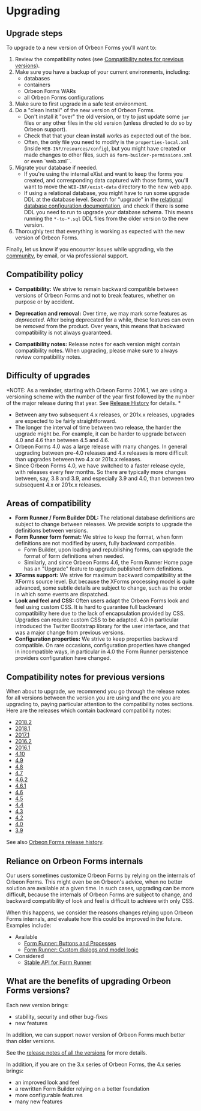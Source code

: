 # Upgrading

## Upgrade steps

To upgrade to a new version of Orbeon Forms you'll want to:

1. Review the compatibility notes (see [Compatibility notes for previous versions](#compatibility-notes-for-previous-versions)).
1. Make sure you have a backup of your current environments, including:
    - databases
    - containers
    - Orbeon Forms WARs
    - all Orbeon Forms configurations
1. Make sure to first upgrade in a safe test environment.
1. Do a "clean Install" of the new version of Orbeon Forms.
    - Don't install it "over" the old version, or try to just update some `jar` files or any other files in the old version (unless directed to do so by Orbeon support). 
    - Check that that your clean install works as expected out of the box.
    - Often, the only file you need to modify is the `properties-local.xml` (inside `WEB-INF/resources/config`), but you might have created or made changes to other files, such as `form-builder-permissions.xml` or even `web.xml``.
1. Migrate your database if needed.
    - If you're using the internal eXist and want to keep the forms you created, and corresponding data captured with those forms, you'll want to move the `WEB-INF/exist-data` directory to the new web app.
    - If using a relational database, you might have to run some upgrade DDL at the database level. Search for "upgrade" in the [relational database configuration documentation](form-runner/persistence/relational-db.md), and check if there is some DDL you need to run to upgrade your database schema. This means running the `*-to-*.sql` DDL files from the older version to the new version.
1. Thoroughly test that everything is working as expected with the new version of Orbeon Forms.

Finally, let us know if you encounter issues while upgrading, via the [community](https://www.orbeon.com/community), by email, or via professional support.

## Compatibility policy

- __Compatibility:__ We strive to remain backward compatible between versions of Orbeon Forms and not to break features, whether on purpose or by accident.

- __Deprecation and removal:__ Over time, we may mark some features as *deprecated*. After being deprecated for a while, these features can even be *removed* from the product. Over years, this means that backward compatibility is not always guaranteed.

- __Compatibility notes:__ Release notes for each version might contain compatibility notes. When upgrading, please make sure to always review compatibility notes.

## Difficulty of upgrades

*NOTE: As a reminder, starting with Orbeon Forms 2016.1, we are using a versioning scheme with the number of the year first followed by the number of the major release during that year. See [Release History](release-history.md) for details. *

- Between any two subsequent 4.x releases, or 201x.x releases, upgrades are expected to be fairly straightforward.
- The longer the interval of time between two release, the harder the upgrade might be. For example, it can be harder to upgrade between 4.0 and 4.6 than between 4.5 and 4.6.
- Orbeon Forms 4.0 was a large release with many changes. In general upgrading between pre-4.0 releases and 4.x releases is more difficult than upgrades between two 4.x or 201x.x releases.
- Since Orbeon Forms 4.0, we have switched to a faster release cycle, with releases every few months. So there are typically more changes between, say, 3.8 and 3.9, and especially 3.9 and 4.0, than between two subsequent 4.x or 201x.x releases.

## Areas of compatibility

- __Form Runner / Form Builder DDL:__ The relational database definitions are subject to change between releases. We provide scripts to upgrade the definitions between versions.
- __Form Runner form format:__ We strive to keep the format, when form definitions are not modified by users, fully backward compatible.
  - Form Builder, upon loading and republishing forms, can upgrade the format of form definitions when needed.
  - Similarly, and since Orbeon Forms 4.6, the Form Runner Home page has an "Upgrade" feature to upgrade published form definitions.
- __XForms support:__ We strive for maximum backward compatibility at the XForms source level. But because the XForms processing model is quite advanced, some subtle details are subject to change, such as the order in which some events are dispatched.
- __Look and feel and CSS:__ Often users adapt the Orbeon Forms look and feel using custom CSS. It is hard to guarantee full backward compatibility here due to the lack of encapsulation provided by CSS. Upgrades can require custom CSS to be adapted. 4.0 in particular introduced the Twitter Bootstrap library for the user interface, and that was a major change from previous versions.
- __Configuration properties:__ We strive to keep properties backward compatible. On rare occasions, configuration properties have changed in incompatible ways, in particular in 4.0 the Form Runner persistence providers configuration have changed.

## Compatibility notes for previous versions

When about to upgrade, we recommend you go through the release notes for all versions between the version you are using and the one you are upgrading to, paying particular attention to the compatibility notes sections. Here are the releases which contain backward compatibility notes:

- [2018.2](https://blog.orbeon.com/2018/12/orbeon-forms-20182.html)
- [2018.1](https://blog.orbeon.com/2018/09/orbeon-forms-20181.html)
- [2017.1](https://blog.orbeon.com/2017/06/orbeon-forms-20171.html)
- [2016.2](https://blog.orbeon.com/2016/08/orbeon-forms-20162.html)
- [2016.1](https://blog.orbeon.com/2016/04/orbeon-forms-20161.html)
- [4.10](https://blog.orbeon.com/2015/08/orbeon-forms-410.html)
- [4.9](https://blog.orbeon.com/2015/05/orbeon-forms-49.html)
- [4.8](https://blog.orbeon.com/2015/01/orbeon-forms-48.html)
- [4.7](https://blog.orbeon.com/2014/09/orbeon-forms-47.html)
- [4.6.2](https://blog.orbeon.com/2014/08/orbeon-forms-462.html)
- [4.6.1](https://blog.orbeon.com/2014/07/orbeon-forms-461.html)
- [4.6](https://blog.orbeon.com/2014/06/orbeon-forms-46.html)
- [4.5](https://blog.orbeon.com/2014/04/orbeon-forms-45.html)
- [4.4](https://blog.orbeon.com/2013/11/orbeon-forms-44.html)
- [4.3](https://blog.orbeon.com/2013/08/orbeon-forms-43.html)
- [4.2](https://blog.orbeon.com/2013/05/orbeon-forms-42.html)
- [4.0](http://wiki.orbeon.com/forms/doc/developer-guide/release-notes/40#TOC-Compatibility-notes)
- [3.9](http://wiki.orbeon.com/forms/doc/developer-guide/release-notes/39#TOC-Compatibility-notes)

See also [Orbeon Forms release history](release-history.md).

## Reliance on Orbeon Forms internals

Our users sometimes customize Orbeon Forms by relying on the internals of Orbeon Forms. This might even be on Orbeon's advice, when no better solution are available at a given time. In such cases, upgrading can be more difficult, because the internals of Orbeon Forms are subject to change, and backward compatibility of look and feel is difficult to achieve with only CSS.

When this happens, we consider the reasons changes relying upon Orbeon Forms internals, and evaluate how this could be improved in the future. Examples include:

- Available
  - [Form Runner: Buttons and Processes](form-runner/advanced/buttons-and-processes/README.md)
  - [Form Runner: Custom dialogs and model logic](form-runner/advanced/custom.md)
- Considered
  - [Stable API for Form Runner](https://github.com/orbeon/orbeon-forms/issues/1095)

## What are the benefits of upgrading Orbeon Forms versions?

Each new version brings:

- stability, security and other bug-fixes
- new features

In addition, we can support newer version of Orbeon Forms much better than older versions.

See the [release notes of all the versions](release-history.md) for more details.

In addition, if you are on the 3.x series of Orbeon Forms, the 4.x series brings:

- an improved look and feel
- a rewritten Form Builder relying on a better foundation
- more configurable features
- many new features
